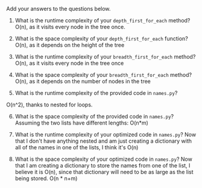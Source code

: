 Add your answers to the questions below.

1. What is the runtime complexity of your `depth_first_for_each` method? O(n), as it visits every node in the tree once.

2. What is the space complexity of your `depth_first_for_each` function? O(n), as it depends on the height of the tree

3. What is the runtime complexity of your `breadth_first_for_each` method? O(n), as it visits every node in the tree once

4. What is the space complexity of your `breadth_first_for_each` method? O(n), as it depends on the number of nodes in the tree


5. What is the runtime complexity of the provided code in `names.py`?
 <!-- duplicates = []
 for name_1 in names_1: O(n)
     for name_2 in names_2: O(n)
         if name_1 == name_2: O(1)
             duplicates.append(name_1) O(1)-->
O(n^2), thanks to nested for loops.

6. What is the space complexity of the provided code in `names.py`? Assuming the two lists have different lengths: O(n*m)

7. What is the runtime complexity of your optimized code in `names.py`?
Now that I don't have anything nested and am just creating a dictionary with all of the names in one of the lists, I think it's O(n)
8. What is the space complexity of your optimized code in `names.py`?
Now that I am creating a dictionary to store the names from one of the list, I believe it is O(n), since that dictionary will need to be as large as the list being stored.
O(n * n+m)
